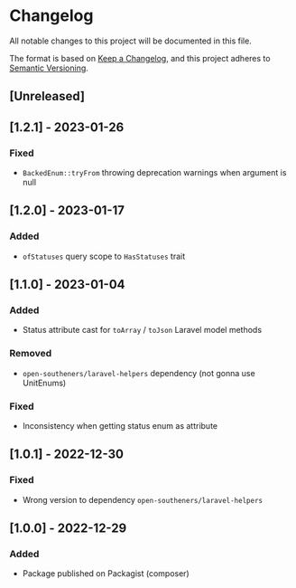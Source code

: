 # Changelog

All notable changes to this project will be documented in this file.

The format is based on [Keep a Changelog](https://keepachangelog.com/en/1.0.0/),
and this project adheres to [Semantic Versioning](https://semver.org/spec/v2.0.0.html).

## [Unreleased]

## [1.2.1] - 2023-01-26

### Fixed

- `BackedEnum::tryFrom` throwing deprecation warnings when argument is null

## [1.2.0] - 2023-01-17

### Added

- `ofStatuses` query scope to `HasStatuses` trait

## [1.1.0] - 2023-01-04

### Added

- Status attribute cast for `toArray` / `toJson` Laravel model methods

### Removed

- `open-southeners/laravel-helpers` dependency (not gonna use UnitEnums)

### Fixed

- Inconsistency when getting status enum as attribute

## [1.0.1] - 2022-12-30

### Fixed

- Wrong version to dependency `open-southeners/laravel-helpers`

## [1.0.0] - 2022-12-29

### Added

- Package published on Packagist (composer)
